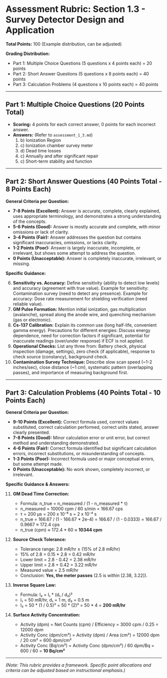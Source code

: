 # Assessment Rubric: Section 1.3 - Survey Detector Design and Application

**Total Points:** 100 (Example distribution, can be adjusted)

**Grading Distribution:**
*   Part 1: Multiple Choice Questions (5 questions x 4 points each) = 20 points
*   Part 2: Short Answer Questions (5 questions x 8 points each) = 40 points
*   Part 3: Calculation Problems (4 questions x 10 points each) = 40 points

---

## Part 1: Multiple Choice Questions (20 Points Total)

*   **Scoring:** 4 points for each correct answer, 0 points for each incorrect answer.
*   **Answers:** (Refer to `assessment_1_3.md`)
    1.  b) Ionization Region
    2.  c) Ionization chamber survey meter
    3.  d) Dead time losses
    4.  c) Annually and after significant repair
    5.  c) Short-term stability and function

---

## Part 2: Short Answer Questions (40 Points Total - 8 Points Each)

**General Criteria per Question:**
*   **7-8 Points (Excellent):** Answer is accurate, complete, clearly explained, uses appropriate terminology, and demonstrates a strong understanding of the concepts.
*   **5-6 Points (Good):** Answer is mostly accurate and complete, with minor omissions or lack of clarity.
*   **3-4 Points (Fair):** Answer addresses the question but contains significant inaccuracies, omissions, or lacks clarity.
*   **1-2 Points (Poor):** Answer is largely inaccurate, incomplete, or irrelevant, but shows some attempt to address the question.
*   **0 Points (Unacceptable):** Answer is completely inaccurate, irrelevant, or missing.

**Specific Guidance:**

6.  **Sensitivity vs. Accuracy:** Define sensitivity (ability to detect low levels) and accuracy (agreement with true value). Example for sensitivity: Contamination survey (need to detect any presence). Example for accuracy: Dose rate measurement for shielding verification (need reliable value).
7.  **GM Pulse Formation:** Mention initial ionization, gas multiplication (avalanche), spread along the anode wire, and quenching mechanism (gas or electronic).
8.  **Cs-137 Calibration:** Explain its common use (long half-life, convenient gamma energy). Precautions for different energies: Discuss energy dependence, need for correction factors if significant, potential for inaccurate readings (over/under response) if ECF is not applied.
9.  **Operational Checks:** List any three from: Battery check, physical inspection (damage, settings), zero check (if applicable), response to check source (constancy), background check.
10. **Contamination Survey Technique:** Describe slow scan speed (~1-2 inches/sec), close distance (~1 cm), systematic pattern (overlapping passes), and importance of measuring background first.

---

## Part 3: Calculation Problems (40 Points Total - 10 Points Each)

**General Criteria per Question:**
*   **9-10 Points (Excellent):** Correct formula used, correct values substituted, correct calculation performed, correct units stated, answer clearly presented.
*   **7-8 Points (Good):** Minor calculation error or unit error, but correct method and understanding demonstrated.
*   **4-6 Points (Fair):** Correct formula identified but significant calculation errors, incorrect substitutions, or misunderstanding of concepts.
*   **1-3 Points (Poor):** Incorrect formula used or major conceptual errors, but some attempt made.
*   **0 Points (Unacceptable):** No work shown, completely incorrect, or irrelevant.

**Specific Guidance & Answers:**

11. **GM Dead Time Correction:**
    *   Formula: n_true = n_measured / (1 - n_measured * τ)
    *   n_measured = 10000 cpm / 60 s/min = 166.67 cps
    *   τ = 200 µs = 200 x 10⁻⁶ s = 2 x 10⁻⁴ s
    *   n_true = 166.67 / (1 - 166.67 * 2e-4) = 166.67 / (1 - 0.0333) = 166.67 / 0.9667 ≈ 172.4 cps
    *   n_true (cpm) ≈ 172.4 * 60 ≈ **10344 cpm**

12. **Source Check Tolerance:**
    *   Tolerance range: 2.8 mR/hr ± (15% of 2.8 mR/hr)
    *   15% of 2.8 = 0.15 * 2.8 = 0.42 mR/hr
    *   Lower limit = 2.8 - 0.42 = 2.38 mR/hr
    *   Upper limit = 2.8 + 0.42 = 3.22 mR/hr
    *   Measured value = 2.5 mR/hr
    *   Conclusion: **Yes, the meter passes** (2.5 is within [2.38, 3.22]).

13. **Inverse Square Law:**
    *   Formula: I₂ = I₁ * (d₁ / d₂)²
    *   I₁ = 50 mR/hr, d₁ = 1 m, d₂ = 0.5 m
    *   I₂ = 50 * (1 / 0.5)² = 50 * (2)² = 50 * 4 = **200 mR/hr**

14. **Surface Activity Concentration:**
    *   Activity (dpm) = Net Counts (cpm) / Efficiency = 3000 cpm / 0.25 = 12000 dpm
    *   Activity Conc (dpm/cm²) = Activity (dpm) / Area (cm²) = 12000 dpm / 20 cm² = 600 dpm/cm²
    *   Activity Conc (Bq/cm²) = Activity Conc (dpm/cm²) / 60 dpm/Bq = 600 / 60 = **10 Bq/cm²**

---

*(Note: This rubric provides a framework. Specific point allocations and criteria can be adjusted based on instructional emphasis.)*

